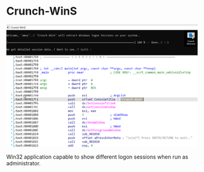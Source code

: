# Crunch-WinS

  ![Crunch WinS](./Head.png)

  Win32 application capable to show different logon sessions when run as administrator.
